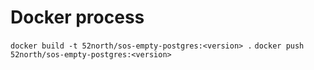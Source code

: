 # Docker process

`docker build -t 52north/sos-empty-postgres:<version> .`
`docker push 52north/sos-empty-postgres:<version>`

